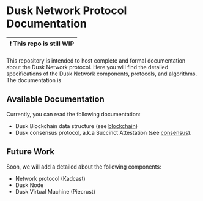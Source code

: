 # Dusk Network Protocol Documentation
| :exclamation:  This repo is still WIP |
|---------------------------------------|

This repository is intended to host complete and formal documentation about the Dusk Network protocol. Here you will find the detailed specifications of the Dusk Network components, protocols, and algorithms. The documentation is 

## Available Documentation
Currently, you can read the following documentation:
 - Dusk Blockchain data structure (see [blockchain](./blockchain))
 - Dusk consensus protocol, a.k.a Succinct Attestation (see [consensus](./consensus)).

## Future Work
Soon, we will add a detailed about the following components:
 - Network protocol (Kadcast)
 - Dusk Node
 - Dusk Virtual Machine (Piecrust)


